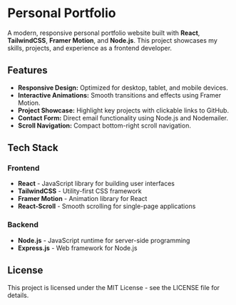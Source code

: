 # Personal Portfolio

A modern, responsive personal portfolio website built with **React**, **TailwindCSS**, **Framer Motion**, and **Node.js**. This project showcases my skills, projects, and experience as a frontend developer.

## Features

- **Responsive Design:** Optimized for desktop, tablet, and mobile devices.
- **Interactive Animations:** Smooth transitions and effects using Framer Motion.
- **Project Showcase:** Highlight key projects with clickable links to GitHub.
- **Contact Form:** Direct email functionality using Node.js and Nodemailer.
- **Scroll Navigation:** Compact bottom-right scroll navigation.

## Tech Stack

### Frontend
- **React** - JavaScript library for building user interfaces
- **TailwindCSS** - Utility-first CSS framework
- **Framer Motion** - Animation library for React
- **React-Scroll** - Smooth scrolling for single-page applications

### Backend
- **Node.js** - JavaScript runtime for server-side programming
- **Express.js** - Web framework for Node.js


## License

This project is licensed under the MIT License - see the LICENSE file for details.